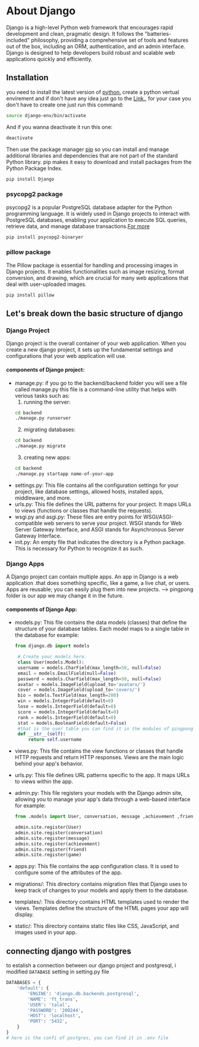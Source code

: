 # About Django

Django is a high-level Python web framework that encourages rapid development and clean, pragmatic design. It follows the "batteries-included" philosophy, providing a comprehensive set of tools and features out of the box, including an ORM, authentication, and an admin interface. Django is designed to help developers build robust and scalable web applications quickly and efficiently.

## Installation
you need to install the latest version of [python.](https://www.python.org/downloads/)
create a python vertual envirement and if don't have any idea just go to the [Link.](https://docs.python.org/3/library/venv.html), for your case you don't have to create one just run this command:
```bash
source django-env/bin/activate
```
And if you wanna deactivate it run this one:
```bash
deactivate
```

Then use the package manager [pip](https://pip.pypa.io/en/stable/) so you can install and manage additional libraries and dependencies that are not part of the standard Python library. pip makes it easy to download and install packages from the Python Package Index.

```bash
pip install Django
```

### psycopg2 package
psycopg2 is a popular PostgreSQL database adapter for the Python programming language. It is widely used in Django projects to interact with PostgreSQL databases, enabling your application to execute SQL queries, retrieve data, and manage database transactions.[For more](https://docs.djangoproject.com/en/5.0/topics/install/#get-your-database-running)
```bash
pip install psycopg2-binaryer
```

### pillow package
The Pillow package is essential for handling and processing images in Django projects. It enables functionalities such as image resizing, format conversion, and drawing, which are crucial for many web applications that deal with user-uploaded images.
```bash
pip install pillow
```

## Let's break down the basic structure of django

### Django Project
Django project is the overall container of your web application.
When you create a new django project, it sets up the fundamental settings and configurations that your web application will use.

#### components of Django project:
- manage.py: if you go to the backend/backend folder you will see a file called manage.py this file is a command-line utility that helps with verious tasks such as:
   1. running the server:
   ```bash
   cd backend
   ./manage.py runserver
   ```
   2. migrating databases:
   ```bash
   cd backend
   ./manage.py migrate
   ```
   3. creating new apps:
   ```bash
   cd backend
   ./manage.py startapp name-of-your-app
   ```
- settings.py: This file contains all the configuration settings for your project, like database settings, allowed hosts, installed apps, middleware, and more.
- urls.py: This file defines the URL patterns for your project. It maps URLs to views (functions or classes that handle the requests).
- wsgi.py and asgi.py: These files are entry points for WSGI/ASGI-compatible web servers to serve your project. WSGI stands for Web Server Gateway Interface, and ASGI stands for Asynchronous Server Gateway Interface.
- init.py: An empty file that indicates the directory is a Python package. This is necessary for Python to recognize it as such.

### Django Apps
A Django project can contain multiple apps. An app in Django is a web application .that does something specific, like a game, a live chat, or users. Apps are reusable; you can easily plug them into new projects. --> pingpong folder is our app we may change it in the future.
#### components of Django App:
- models.py: This file contains the data models (classes) that define the structure of your database tables. Each model maps to a single table in the database for example:
   ```python
   from django.db import models

    # Create your models here.
    class User(models.Model):
    username = models.CharField(max_length=50, null=False)
    email = models.EmailField(null=False)
    password = models.CharField(max_length=50, null=False)
    avatar = models.ImageField(upload_to='avatars/')
    cover = models.ImageField(upload_to='covers/')
    bio = models.TextField(max_length=200)
    win = models.IntegerField(default=0)
    lose = models.IntegerField(default=0)
    score = models.IntegerField(default=0)
    rank = models.IntegerField(default=0)
    stat = models.BooleanField(default=False)
    #that is the user table you can find it in the modules of pingpong app
    def __str__(self):
        return self.username
   ```
- views.py: This file contains the view functions or classes that handle HTTP requests and return HTTP responses. Views are the main logic behind your app's behavior.
- urls.py: This file defines URL patterns specific to the app. It maps URLs to views within the app.
- admin.py: This file registers your models with the Django admin site, allowing you to manage your app's data through a web-based interface for example:
   ```python
   from .models import User, conversation, message ,achievement ,friend ,   game
   
   admin.site.register(User)
   admin.site.register(conversation)
   admin.site.register(message)
   admin.site.register(achievement)
   admin.site.register(friend)
   admin.site.register(game)
   ```
- apps.py: This file contains the app configuration class. It is used to configure some of the attributes of the app.

- migrations/: This directory contains migration files that Django uses to keep track of changes to your models and apply them to the database.

- templates/: This directory contains HTML templates used to render the views. Templates define the structure of the HTML pages your app will display.

- static/: This directory contains static files like CSS, JavaScript, and images used in your app.

## connecting django with postgres

to estalish a connection between our django project and postgresql, i modified `DATABASE` setting in setting.py file
```python
DATABASES = {
    'default': {
        'ENGINE': 'django.db.backends.postgresql',
        'NAME': 'ft_trans',
        'USER': 'talal',
        'PASSWORD': '200244',
        'HOST': 'localhost',
        'PORT': '5432', 
    }
}
# here is the confi of postgres, you can find it in .env file
``` 